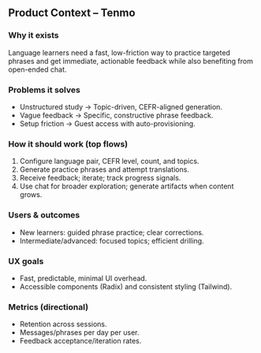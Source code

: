 ## Product Context – Tenmo

### Why it exists
Language learners need a fast, low-friction way to practice targeted phrases and get immediate, actionable feedback while also benefiting from open-ended chat.

### Problems it solves
- Unstructured study → Topic-driven, CEFR-aligned generation.
- Vague feedback → Specific, constructive phrase feedback.
- Setup friction → Guest access with auto-provisioning.

### How it should work (top flows)
1) Configure language pair, CEFR level, count, and topics.
2) Generate practice phrases and attempt translations.
3) Receive feedback; iterate; track progress signals.
4) Use chat for broader exploration; generate artifacts when content grows.

### Users & outcomes
- New learners: guided phrase practice; clear corrections.
- Intermediate/advanced: focused topics; efficient drilling.

### UX goals
- Fast, predictable, minimal UI overhead.
- Accessible components (Radix) and consistent styling (Tailwind).

### Metrics (directional)
- Retention across sessions.
- Messages/phrases per day per user.
- Feedback acceptance/iteration rates.
